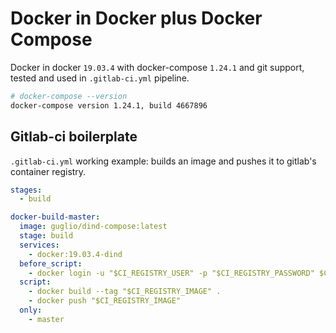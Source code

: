 # Docker in Docker plus Docker Compose
Docker in docker `19.03.4` with docker-compose `1.24.1` and git support, tested and used in `.gitlab-ci.yml` pipeline.

```bash
# docker-compose --version
docker-compose version 1.24.1, build 4667896
```

##  Gitlab-ci boilerplate
`.gitlab-ci.yml` working example: builds an image and pushes it to gitlab's container registry.

```yaml
stages:
  - build

docker-build-master:
  image: guglio/dind-compose:latest
  stage: build
  services:
    - docker:19.03.4-dind
  before_script:
    - docker login -u "$CI_REGISTRY_USER" -p "$CI_REGISTRY_PASSWORD" $CI_REGISTRY
  script:
    - docker build --tag "$CI_REGISTRY_IMAGE" .
    - docker push "$CI_REGISTRY_IMAGE"
  only:
    - master
```
